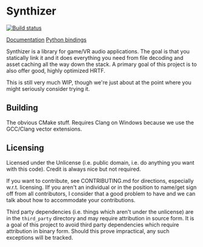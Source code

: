 # Synthizer

[![Build status](https://ci.appveyor.com/api/projects/status/1rm9gb8cythqc14q/branch/master?svg=true)](https://ci.appveyor.com/project/camlorn/synthizer/branch/master)

[Documentation](https://synthizer.github.io/)
[Python bindings](https://pypi.org/project/synthizer/)

Synthizer is a library for game/VR audio applications.  The goal is that you statically link it and it does everything you need from file decoding and asset caching all the way down the stack.
A primary goal of this project is to also offer good, highly optimized HRTF.

This is still very much WIP, though we're just about at the point where you might seriously consider trying it.

## Building

The obvious CMake stuff.  Requires Clang on Windows because we use the GCC/Clang vector extensions.

## Licensing

Licensed under the Unlicense (i.e. public domain, i.e. do anything you want with this code).  Credit is always nice but not required.

If you want to contribute, see CONTRIBUTING.md for directions, especially w.r.t. licensing.  IIf you
aren't an individual or in the position to name/get sign off from all contributors, I consider that a good problem to have and we can talk about how to accommodate your contributions.

Third party dependencies (i.e. things which aren't under the unlicense) are in the `third_party` directory and may require attribution in source form.  It is a goal of this project to avoid third party dependencies which require attribution in binary form.  Should this prove impractical, any such exceptions will be tracked.
